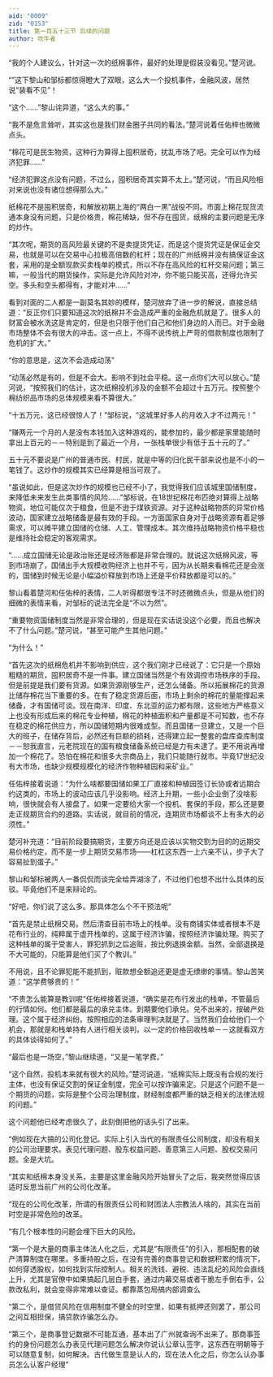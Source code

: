 ```yaml
---
aid: "0009"
zid: "0153"
title: 第一百五十三节 后续的问题
author: 吹牛者
---
```


“我的个人建议么，针对这一次的纸棉事件，最好的处理是假装没看见。”楚河说。

“”这下黎山和邹标都惊得瞪大了双眼，这么大一个投机事件，金融风波，居然说“装看不见”！

“这个……”黎山诧异道，“这么大的事。”

“我不是危言耸听，其实这也是我们财金圈子共同的看法。”楚河说着任佑梓也微微点头。

“棉花可是民生物资，这种行为算得上囤积居奇，扰乱市场了吧。完全可以作为经济犯罪……”

“经济犯罪这点没有问题，不过么，囤积居奇其实算不太上。”楚河说，“而且风险相对来说也没有诸位想得那么大。”

纸棉花不是囤积居奇，和解放初期上海的“两白一黑”战役不同。市面上棉花现货流通本身没有问题，只是价格贵，棉花稀缺，但不存在囤货，纸棉的主要问题是无序的炒作。

“其次呢，期货的高风险最关键的不是卖提货凭证，而是这个提货凭证是保证金交易，也就是可以在交易中心拉极高倍数的杠杆；现在的广州纸棉并没有搞保证金这套，采用的是全额现款买卖栈单的模式，所以不存在高风险的杠杆交易问题；第三嘛，一般当代的期货操作，实际是允许风险对冲，你不能只能买高，还得允许买空。多头和空头都得有，才能对冲……”

看到对面的二人都是一副莫名其妙的模样，楚河放弃了进一步的解说，直接总结道：“反正你们只要知道这次的纸棉并不会造成严重的金融危机就是了。很多人的财富会被水洗这是肯定的，但是也只限于他们自己和他们身边的人而已。对于金融市场整体不会有很大的冲击。这一点上，不得不说传统上严苛的借款制度也限制了危机的扩大。”

“你的意思是，这次不会造成动荡”

“动荡必然是有的，但是不会大。影响不到社会平稳。这一点你们大可以放心。”楚河说，“按照我们的估计，这次纸棉投机涉及的金额不会超过十五万元。按照整个棉纺织品市场的总体规模来看不算很大。”

“十五万元，这已经很惊人了！”邹标说，“这城里好多人的月收入才不过两元！”

“赚两元一个月的人是没有本钱加入这种游戏的，能参加的，最少都是家里能随时拿出上百元的－－特别是到了最近一个月，一张栈单很少有低于五十元的了。”

五十元不要说是广州的普通市民、村民，就是中等的归化民干部来说也是不小的一笔钱了。这炒作的规模其实已经算是相当可观了。

“虽说如此，但是这次炒作的规模也已经不小了，我觉得我们应该城里国储制度，来降低未来发生此类事情的风险……”邹标说，在18世纪棉花布匹绝对算得上战略物资，地位可能仅次于粮食，但是不逊于煤铁资源。对于这种战略物质的异常价格波动，国家建立战略储备是最有效的手段。一方面国家自身对于战略资源有着足够需求，可以摊平建立国储的仓储、人工、管理成本。其次维持战略物资价格平稳也是维持社会稳定的客观需求。

“……成立国储无论是政治账还是经济账都是非常合理的。就说这次纸棉风波，等到市场崩了，国储出手大规模收购经济上也并不亏，因为从长期来看棉花还是会涨的，国储到时候无论是小幅溢价释放到市场上还是平价释放都是可以的。”

黎山看着楚河和任佑梓的表情，二人听得都很专注不时还微微点头，但是从他们的细微的表情来看，对邹标的说法完全是“不以为然”。

“重要物资国储制度当然是非常合理的，但是现在实话说没这个必要，而且也解决不了什么问题。”楚河说，“甚至可能产生其他问题。”

“为什么！”

“首先这次的纸棉危机并不影响到供应，这个我们刚才已经说了：它只是一个原始粗糙的期货，囤积居奇不是一件事。建立国储当然是个有效调控市场秩序的手段。但是前提是我们要有货源。如果货源刚够生产，还怎么储备。所以拓展棉花的货源比储存棉花当下重要的多。在有了稳定货源后面，市场上剩余的棉花的量能撑起来储备，才有国储可谈。现在南洋、印度、东北亚的运力都有限，这些地方严格意义上也没有形成后来的棉花专业种植，棉花的种植面积和产量都是不可知数，也不存在稳定的棉花供应方，所以国储短期内很难成型。而且国储一旦建立，又是一个巨大的班子，在储存背后，必然还有巨额的损耗，还得建立起一整套的盘库查库制度－－恕我直言，元老院现在的国有粮食储备系统已经是力有未逮了。更不用说再增加一个棉花了。恐怕在棉花和很多大宗商品上，我们只能随行就市。毕竟17世纪没有大市场，也缺少规模规模化的经济作物种植园和采矿业。”

任佑梓接着说道：“为什么啥都要国储如果工厂直接和种植园签订长协或者远期合约这类的，市场上的波动应该几乎没影响。经济上升期，一些小企业倒了没啥影响，很快就会有人接盘了。如果一定要给大家一个投机、套保的手段，那么还是要走正规期货合约的道路。实话说，就目前的情况，连期货市场都谈不上有多大的必须性。”

楚河补充道：“目前阶段要搞期货，主要方向还是应该以实物交割为目的的远期交易价格约定，而不是一步上期货交易市场――杠杠这东西一上六亲不认，步子大了容易扯到蛋子。”

黎山和邹标被两人一番侃侃而谈完全给弄湖涂了，不过他们也想不出什么具体的反驳。毕竟他们不是来辩论的。

“好吧，你们说了这么多。那具体怎么个不干预法呢”

“首先是禁止纸棉交易。然后清查目前市场上的栈单。没有商铺实体或者根本不是花布行业的，纯粹属于虚开栈单的，这属于经济诈骗，按照经济诈骗处理。购买了这种栈单的属于受害人，罪犯抓到之后追赃，按比例退换金额。当然，全部退换是不大可能的，只能算是他们买了个教训。”

不用说，且不论罪犯能不能抓到，赃款想全额追还更是虚无缥缈的事情。黎山苦笑道：“这学费够贵的！”

“不贵怎么能算是教训呢”任佑梓接着说道，“确实是花布行发出的栈单，不管最后的行情如何。他们都是最后的承兑主体。到期要他们承兑。兑不出来的，按破产处理。这个属于经济纠纷。按照相应的法条审理判决就是了。当然我们会给他们一个机会，那就是和栈单持有人进行相关谈判，以一定的价格回收栈单－－这就看双方的具体谈得如何了。”



“最后也是一场空，”黎山继续道，“又是一笔学费。”

“这个自然，投机本来就有很大的风险。”楚河说道，“纸棉实际上既没有合规的发行主体，也没有保证交割的保证金制度，完全可以按诈骗来定。只是这个问题不是一个期货的问题，实际是整个公司治理制度，财经制度都严重的缺乏相关的法律法规的问题。”

这个问题他已经考虑很久了，此刻倒把他的话头引了出来。

“例如现在大搞的公司化登记。实际上引入当代的有限责任公司制度，却没有相关的公司治理要求。表见代理问题、股东权益问题、善意第三人问题、股权交易问题。全是大坑。

“其实和纸棉本身没关系，主要是这里金融风险开始冒头了之后，我突然觉得应该适时反思当前广州的公司化改革。

“现在的公司化改革，所谓的有限责任公司和财团法人宗教法人啥的，其实在当前时空是非常危险的改革。

“有几个根本性的问题会埋下巨大的风险。

“第一个是大量的商事主体法人化之后，尤其是“有限责任”的引入，那相配套的破产清算制度在哪里。多重持股之后，在没有完善的商事登记和数据积累的情况下，如何穿透股权，如何找到实际控制人。相关的洗钱、避税、违法乱纪的风险会直线上升，尤其是官僚中如果搞起几层白手套，通过内幕交易或者干脆左手倒右手，公款改私利，就会变得非常难以查证。都靠蒸包局搞内部调查么

“第二个，是借贷风险在信用制度不健全的时空里，如果有抵押还则罢了，那公司之间互相担保，搞贷款诈骗怎么办。

“第三个，是商事登记数据不可能互通，基本出了广州就查询不出来了。那商事签约的身份问题怎么办表见代理问题怎么解决你说认公章认签字，这东西在明朝等于可以随意复制，如何解决。古代做生意是认人的，现在法人化之后，你怎么认办事员怎么认客户经理”

